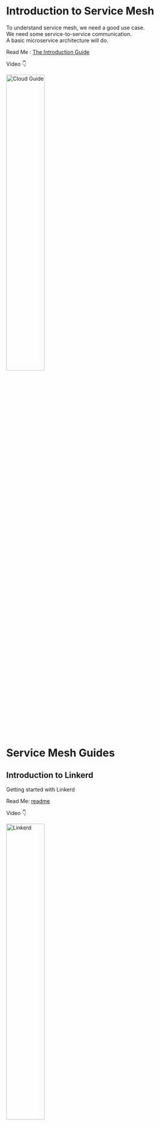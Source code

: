 # Introduction to Service Mesh

To understand service mesh, we need a good use case. <br/>
We need some service-to-service communication. <br/>
A basic microservice architecture will do. <br/>

Read Me : [The Introduction Guide](./introduction.md)

Video :point_down: <br/>

<a href="https://www.youtube.com/playlist?list=PLHq1uqvAteVsmxHpGsMjTOROn3i99lzTA" title="Service Mesh Intro"><img src="https://i.ytimg.com/vi/rVNPnHeGYBE/hqdefault.jpg" width="45%" height="45%" alt="Cloud Guide" /></a>


# Service Mesh Guides

## Introduction to Linkerd

Getting started with Linkerd

Read Me:  [readme](./linkerd/README.md)

Video :point_down: <br/>

<a href="https://youtu.be/Hc-XFPHDDk4" title="Cloud K8s"><img src="https://i.ytimg.com/vi/Hc-XFPHDDk4/hqdefault.jpg" width="45%" height="45%" alt="Linkerd" /></a>

1. [Cloud K8s](https://youtu.be/Hc-XFPHDDk4)
2. [What is the Linkerd service mesh?](https://www.youtube.com/watch?v=up3fKwXdEgc)
3. [Service Mesh 101: an introduction with Linkerd](https://www.youtube.com/watch?v=xo9Tq2UNKfM)
<br/>


## Introduction to Istio

Getting started with Istio

Read Me:  [readme](./istio/README.md)

Video :point_down: <br/>

### Istio Service Mesh Videos

1. [Istio Service Mesh Explained](https://www.youtube.com/watch?v=6zDrLvpfCK4)
2. [Istio & Service Mesh - simply explained in 15 mins](https://www.youtube.com/watch?v=16fgzklcF7Y)
3. [Istio Setup in Kubernetes | Step by Step Guide to install Istio Service Mesh](https://www.youtube.com/watch?v=voAyroDb6xk)
4. [What is Istio?](https://www.youtube.com/watch?v=1iyFq2VaL5Y)

Feel free to check out these videos to learn more about Istio and Service Mesh.

